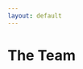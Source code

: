 ```yaml
---
layout: default
---
```


<script src="js/users.js"></script>

# The Team

<div id="capdig-users"><div>
